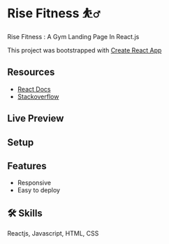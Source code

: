 
# Rise Fitness ⛹️‍♂️

Rise Fitness : A Gym Landing Page In React.js

This project was bootstrapped with [Create React App](https://github.com/facebook/create-react-app)

## Resources

- [React Docs](https://beta.reactjs.org/)
- [Stackoverflow](https://stackoverflow.com/)

## Live Preview

## Setup

## Features

- Responsive
- Easy to deploy


## 🛠 Skills

Reactjs, Javascript, HTML, CSS